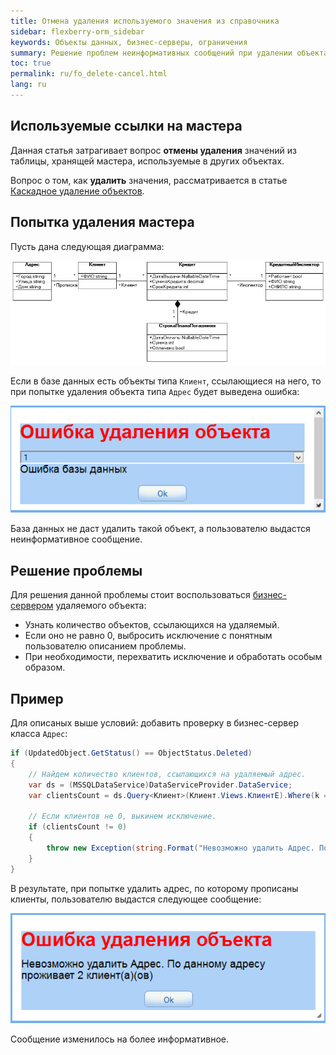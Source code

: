 ```yaml
---
title: Отмена удаления используемого значения из справочника
sidebar: flexberry-orm_sidebar
keywords: Объекты данных, бизнес-серверы, ограничения
summary: Решение проблем неинформативных сообщений при удалении объекта
toc: true
permalink: ru/fo_delete-cancel.html
lang: ru
---
```


## Используемые ссылки на мастера

Данная статья затрагивает вопрос **отмены удаления** значений из таблицы, хранящей мастера, используемые в других объектах.

Вопрос о том, как **удалить** значения, рассматривается в статье [Каскадное удаление объектов](fo_cascade-delete.html).

## Попытка удаления мастера

Пусть дана следующая диаграмма:

![](/images/pages/products/flexberry-orm/business-servers/kredit-diagramm.png)

Если в базе данных есть объекты типа `Клиент`, ссылающиеся на него, то при попытке удаления объекта типа `Адрес` будет выведена ошибка:

![](/images/pages/products/flexberry-orm/business-servers/delete-error.png)

База данных не даст удалить такой объект, а пользователю выдастся неинформативное сообщение.

## Решение проблемы

Для решения данной проблемы стоит воспользоваться [бизнес-сервером](fo_bs-wrapper.html) удаляемого объекта:

* Узнать количество объектов, ссылающихся на удаляемый.
* Если оно не равно 0, выбросить исключение с понятным пользователю описанием проблемы.
* При необходимости, перехватить исключение и обработать особым образом.

## Пример

Для описаных выше условий: добавить проверку в бизнес-сервер класса `Адрес`:

```csharp
if (UpdatedObject.GetStatus() == ObjectStatus.Deleted)
{
    // Найдем количество клиентов, ссылающихся на удаляемый адрес.
    var ds = (MSSQLDataService)DataServiceProvider.DataService;
    var clientsCount = ds.Query<Клиент>(Клиент.Views.КлиентE).Where(k => k.Прописка.__PrimaryKey == UpdatedObject.__PrimaryKey).Count();

    // Если клиентов не 0, выкинем исключение.
    if (clientsCount != 0)
    {
        throw new Exception(string.Format("Невозможно удалить Адрес. По данному адресу проживает {0} клиент(а)(ов)", clientsCount));
    }
}
```

В результате, при попытке удалить адрес, по которому прописаны клиенты, пользователю выдастся следующее сообщение:

![](/images/pages/products/flexberry-orm/business-servers/delete-error-plus.png)

Сообщение изменилось на более информативное.
